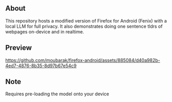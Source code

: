 ## About

This repository hosts a modified version of Firefox for Android (Fenix) with a local LLM for full privacy. It also demonstrates doing one sentence tldrs of webpages on-device and in realtime.

## Preview

https://github.com/moubarak/firefox-android/assets/885084/d40a982b-4ed7-4876-8b35-8d97b67e54c9

## Note
Requires pre-loading the model onto your device
